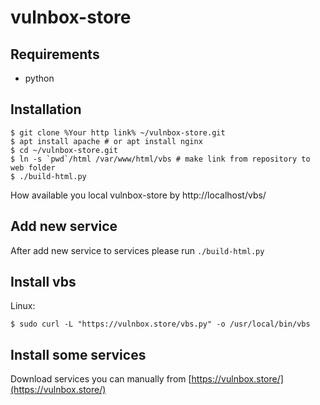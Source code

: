 # vulnbox-store

## Requirements

* python

## Installation

```
$ git clone %Your http link% ~/vulnbox-store.git
$ apt install apache # or apt install nginx
$ cd ~/vulnbox-store.git
$ ln -s `pwd`/html /var/www/html/vbs # make link from repository to web folder
$ ./build-html.py
```

How available you local vulnbox-store by http://localhost/vbs/

## Add new service

After add new service to services please run `./build-html.py`

## Install vbs

Linux:

```
$ sudo curl -L "https://vulnbox.store/vbs.py" -o /usr/local/bin/vbs
```

## Install some services

Download services you can manually from [https://vulnbox.store/](https://vulnbox.store/)
